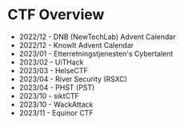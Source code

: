 # CTF Overview

- 2022/12 - DNB (NewTechLab) Advent Calendar
- 2022/12 - KnowIt Advent Calendar
- 2023/01 - Etterretningstjenesten's Cybertalent
- 2023/02 - UiTHack
- 2023/03 - HelseCTF
- 2023/04 - River Security (RSXC)
- 2023/04 - PHST (PST)
- 2023/10 - siktCTF
- 2023/10 - WackAttack
- 2023/11 - Equinor CTF
